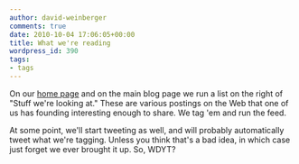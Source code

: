 ```yaml
---
author: david-weinberger
comments: true
date: 2010-10-04 17:06:05+00:00
title: What we're reading
wordpress_id: 390
tags:
- tags
---
```


On our [home page](http://librarylab.law.harvard.edu/blog/) and on the main blog page we run a list on the right of "Stuff we're looking at." These are various postings on the Web that one of us has founding interesting enough to share. We tag 'em and run the feed.

At some point, we'll start tweeting as well, and will probably automatically tweet what we're tagging. Unless you think that's a bad idea, in which case just forget we ever brought it up. So, WDYT?
